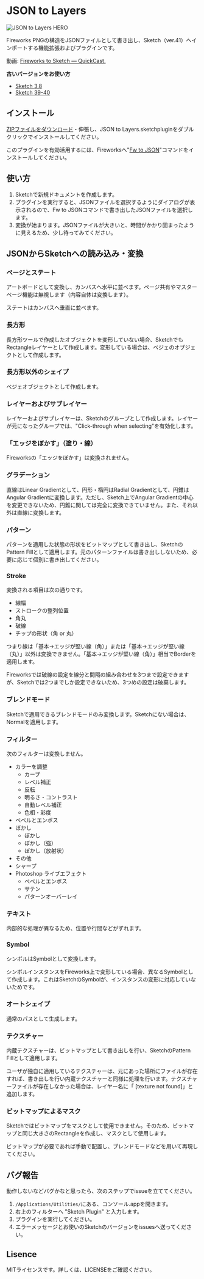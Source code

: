# JSON to Layers

![JSON to Layers HERO](http://creative-tweet.net/img/github/json-to-layers-hero.png)

Fireworks PNGの構造をJSONファイルとして書き出し、Sketch（ver.41）へインポートする機能拡張およびプラグインです。

動画: [Fireworks to Sketch — QuickCast.](http://quick.as/pk7yuzz8b)

**古いバージョンをお使い方**
- [Sketch 3.8](https://github.com/littlebusters/JSON-to-Layers/archive/forSketch3.8.zip)
- [Sketch 39-40](https://github.com/littlebusters/JSON-to-Layers/archive/forSketch39.zip)

## インストール

[ZIPファイルをダウンロード](https://github.com/littlebusters/JSON-to-Layers/archive/master.zip)・伸張し、JSON to Layers.sketchpluginをダブルクリックでインストールしてください。

このプラグインを有効活用するには、Fireworksへ"[Fw to JSON](https://github.com/littlebusters/Fw-to-JSON)"コマンドをインストールしてください。

## 使い方

1. Sketchで新規ドキュメントを作成します。
1. プラグインを実行すると、JSONファイルを選択するようにダイアログが表示されるので、Fw to JSONコマンドで書き出したJSONファイルを選択します。
1. 変換が始まります。JSONファイルが大きいと、時間がかかり固まったように見えるため、少し待ってみてください。

## JSONからSketchへの読み込み・変換

### ページとステート

アートボードとして変換し、カンバスへ水平に並べます。ページ共有やマスターページ機能は無視します（内容自体は変換します）。

ステートはカンバスへ垂直に並べます。

### 長方形

長方形ツールで作成したオブジェクトを変形していない場合、SketchでもRectangleレイヤーとして作成します。変形している場合は、ベジェのオブジェクトとして作成します。

### 長方形以外のシェイプ

ベジェオブジェクトとして作成します。

### レイヤーおよびサブレイヤー

レイヤーおよびサブレイヤーは、Sketchのグループとして作成します。レイヤーが元になったグループでは、"Click-through when selecting"を有効化します。

### 「エッジをぼかす」（塗り・線）

Fireworksの「エッジをぼかす」は変換されません。

### グラデーション

直線はLinear Gradientとして、円形・楕円はRadial Gradientとして、円錐はAngular Gradientに変換します。ただし、Sketch上でAngular Gradientの中心を変更できないため、円錐に関しては完全に変換できていません。また、それ以外は直線に変換します。

### パターン

パターンを適用した状態の形状をビットマップとして書き出し、SketchのPattern Fillとして適用します。元のパターンファイルは書き出ししないため、必要に応じて個別に書き出してください。

### Stroke

変換される項目は次の通りです。

- 線幅
- ストロークの整列位置
- 角丸
- 破線
- チップの形状（角 or 丸）

つまり線は「基本→エッジが堅い線（角）」または「基本→エッジが堅い線（丸）」以外は変換できません。「基本→エッジが堅い線（角）」相当でBorderを適用します。

Fireworksでは破線の設定を線分と間隔の組み合わせを3つまで設定できますが、Sketchでは2つまでしか設定できないため、3つめの設定は破棄します。

### ブレンドモード

Sketchで適用できるブレンドモードのみ変換します。Sketchにない場合は、Normalを適用します。

### フィルター

次のフィルターは変換しません。

- カラーを調整
  - カーブ
  - レベル補正
  - 反転
  - 明るさ・コントラスト
  - 自動レベル補正
  - 色相・彩度
- ベベルとエンボス
- ぼかし
  - ぼかし
  - ぼかし（強）
  - ぼかし（放射状）
- その他
- シャープ
- Photoshop ライブエフェクト
  - ベベルとエンボス
  - サテン
  - パターンオーバーレイ

### テキスト

内部的な処理が異なるため、位置や行間などがずれます。

### Symbol

シンボルはSymbolとして変換します。

シンボルインスタンスをFireworks上で変形している場合、異なるSymbolとして作成します。これはSketchのSymbolが、インスタンスの変形に対応していないためです。

### オートシェイプ

通常のパスとして生成します。

### テクスチャー

内蔵テクスチャーは、ビットマップとして書き出しを行い、SketchのPattern Fillとして適用します。

ユーザが独自に適用しているテクスチャーは、元にあった場所にファイルが存在すれば、書き出しを行い内蔵テクスチャーと同様に処理を行います。テクスチャーファイルが存在しなかった場合は、レイヤー名に「 [texture not found]」と追加します。

### ビットマップによるマスク

Sketchではビットマップをマスクとして使用できません。そのため、ビットマップと同じ大きさのRectangleを作成し、マスクとして使用します。

ビットマップが必要であれば手動で配置し、ブレンドモードなどを用いて再現してください。

## バグ報告

動作しないなどバグかなと思ったら、次のステップでissueを立ててください。

1. `/Applications/Utilities/`にある、コンソール.appを開きます。
1. 右上のフィルターへ "Sketch Plugin" と入力します。
1. プラグインを実行してください。
1. エラーメッセージとお使いのSketchのバージョンをissuesへ送ってください。

## Lisence

MITライセンスです。詳しくは、LICENSEをご確認ください。